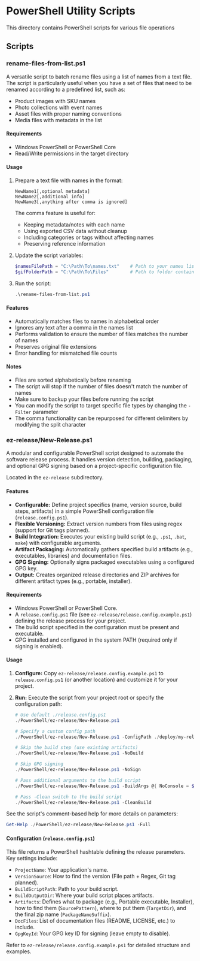 # PowerShell Utility Scripts

This directory contains PowerShell scripts for various file operations

## Scripts

### rename-files-from-list.ps1

A versatile script to batch rename files using a list of names from a text file. The script is particularly useful when you have a set of files that need to be renamed according to a predefined list, such as:
- Product images with SKU names
- Photo collections with event names
- Asset files with proper naming conventions
- Media files with metadata in the list

#### Requirements
- Windows PowerShell or PowerShell Core
- Read/Write permissions in the target directory

#### Usage

1. Prepare a text file with names in the format:
   ```
   NewName1[,optional metadata]
   NewName2[,additional info]
   NewName3[,anything after comma is ignored]
   ```
   The comma feature is useful for:
   - Keeping metadata/notes with each name
   - Using exported CSV data without cleanup
   - Including categories or tags without affecting names
   - Preserving reference information

2. Update the script variables:
   ```powershell
   $namesFilePath = "C:\Path\To\names.txt"    # Path to your names list file
   $gifFolderPath = "C:\Path\To\Files"        # Path to folder containing files to rename
   ```

3. Run the script:
   ```powershell
   .\rename-files-from-list.ps1
   ```

#### Features
- Automatically matches files to names in alphabetical order
- Ignores any text after a comma in the names list
- Performs validation to ensure the number of files matches the number of names
- Preserves original file extensions
- Error handling for mismatched file counts

#### Notes
- Files are sorted alphabetically before renaming
- The script will stop if the number of files doesn't match the number of names
- Make sure to backup your files before running the script
- You can modify the script to target specific file types by changing the `-Filter` parameter
- The comma functionality can be repurposed for different delimiters by modifying the split character

### ez-release/New-Release.ps1

A modular and configurable PowerShell script designed to automate the software release process. It handles version detection, building, packaging, and optional GPG signing based on a project-specific configuration file.

Located in the `ez-release` subdirectory.

#### Features

- **Configurable:** Define project specifics (name, version source, build steps, artifacts) in a simple PowerShell configuration file (`release.config.ps1`).
- **Flexible Versioning:** Extract version numbers from files using regex (support for Git tags planned).
- **Build Integration:** Executes your existing build script (e.g., `.ps1`, `.bat`, `make`) with configurable arguments.
- **Artifact Packaging:** Automatically gathers specified build artifacts (e.g., executables, libraries) and documentation files.
- **GPG Signing:** Optionally signs packaged executables using a configured GPG key.
- **Output:** Creates organized release directories and ZIP archives for different artifact types (e.g., portable, installer).

#### Requirements

- Windows PowerShell or PowerShell Core.
- A `release.config.ps1` file (see `ez-release/release.config.example.ps1`) defining the release process for your project.
- The build script specified in the configuration must be present and executable.
- GPG installed and configured in the system PATH (required only if signing is enabled).

#### Usage

1.  **Configure:** Copy `ez-release/release.config.example.ps1` to `release.config.ps1` (or another location) and customize it for your project.
2.  **Run:** Execute the script from your project root or specify the configuration path:

    ```powershell
    # Use default ./release.config.ps1
    ./PowerShell/ez-release/New-Release.ps1
    
    # Specify a custom config path
    ./PowerShell/ez-release/New-Release.ps1 -ConfigPath ./deploy/my-release-config.ps1
    
    # Skip the build step (use existing artifacts)
    ./PowerShell/ez-release/New-Release.ps1 -NoBuild
    
    # Skip GPG signing
    ./PowerShell/ez-release/New-Release.ps1 -NoSign
    
    # Pass additional arguments to the build script
    ./PowerShell/ez-release/New-Release.ps1 -BuildArgs @{ NoConsole = $true; Verbose = $true }
    
    # Pass -Clean switch to the build script
    ./PowerShell/ez-release/New-Release.ps1 -CleanBuild
    ```

See the script's comment-based help for more details on parameters:

```powershell
Get-Help ./PowerShell/ez-release/New-Release.ps1 -Full
```

#### Configuration (`release.config.ps1`)

This file returns a PowerShell hashtable defining the release parameters. Key settings include:

- `ProjectName`: Your application's name.
- `VersionSource`: How to find the version (File path + Regex, Git tag planned).
- `BuildScriptPath`: Path to your build script.
- `BuildOutputDir`: Where your build script places artifacts.
- `Artifacts`: Defines what to package (e.g., Portable executable, Installer), how to find them (`SourcePattern`), where to put them (`TargetDir`), and the final zip name (`PackageNameSuffix`).
- `DocFiles`: List of documentation files (README, LICENSE, etc.) to include.
- `GpgKeyId`: Your GPG key ID for signing (leave empty to disable).

Refer to `ez-release/release.config.example.ps1` for detailed structure and examples. 